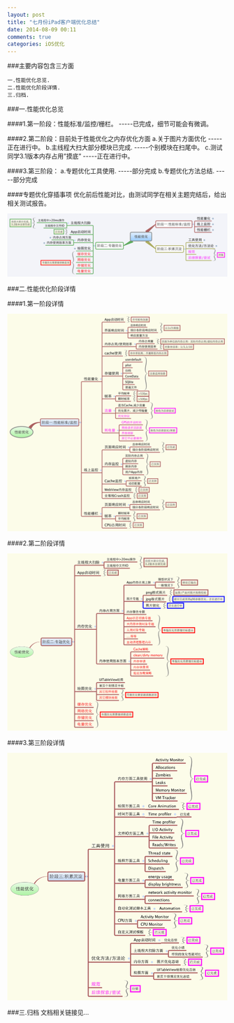 ```yaml
---
layout: post
title: "七月份iPad客户端优化总结"
date: 2014-08-09 00:11
comments: true
categories: iOS优化
---
```


###主要内容包含三方面

    一.性能优化总览. 
    二.性能优化阶段详情. 
    三.归档.

###一.性能优化总览

####1.第一阶段：性能标准/监控/栅栏。		-----已完成，细节可能会有微调。

####2.第二阶段：目前处于性能优化之内存优化方面
	a.关于图片方面优化						-----正在进行中。
	b.主线程大扫大部分模块已完成.			-----个别模块在扫尾中。
	c.测试同学3.1版本内存占用”摸底”		-----正在进行中。

####3.第三阶段：
		 a.专题优化工具使用.				-----部分完成
		 b.专题优化方法总结.				-----部分完成
		 
####专题优化穿插事项
	优化前后性能对比，由测试同学在相关主题完结后，给出相关测试报告。
	
![image](/images/post/2014-08-09-qi-yue-fen-ipad-tao-bao-ke-hu-duan-you-hua-zong-jie/performance-optimization-overview.png)


###二.性能优化阶段详情

####1.第一阶段详情

![image](/images/post/2014-08-09-qi-yue-fen-ipad-tao-bao-ke-hu-duan-you-hua-zong-jie/xingnengyouhuajiduan-yi-xingneng-zhibiao-jiankong.png)

####2.第二阶段详情

![image](/images/post/2014-08-09-qi-yue-fen-ipad-tao-bao-ke-hu-duan-you-hua-zong-jie/xingnengyouhuajiduan-er-zhuantiyouhua.png)

####3.第三阶段详情

![image](/images/post/2014-08-09-qi-yue-fen-ipad-tao-bao-ke-hu-duan-you-hua-zong-jie/xingnengyouhuajiduan-shan-chendian-jilei.png)

###三.归档
    文档相关链接见...
